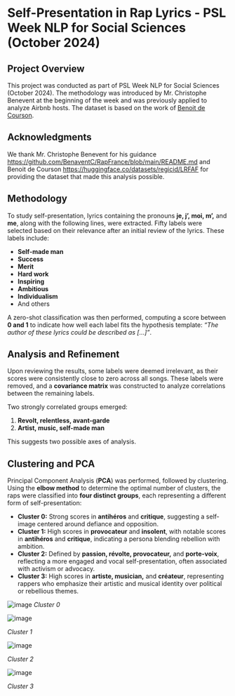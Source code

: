 # Self-Presentation in Rap Lyrics - PSL Week NLP for Social Sciences (October 2024)

## Project Overview
This project was conducted as part of PSL Week NLP for Social Sciences (October 2024). The methodology was introduced by Mr. Christophe Benevent at the beginning of the week and was previously applied to analyze Airbnb hosts. The dataset is based on the work of [Benoit de Courson](lien_vers_le_travail_de_benoit_de_courson).

## Acknowledgments
We thank Mr. Christophe Benevent for his guidance https://github.com/BenaventC/RapFrance/blob/main/README.md and Benoit de Courson  https://huggingface.co/datasets/regicid/LRFAF for providing the dataset that made this analysis possible.

## Methodology
To study self-presentation, lyrics containing the pronouns **je, j’, moi, m’,** and **me**, along with the following lines, were extracted. Fifty labels were selected based on their relevance after an initial review of the lyrics. These labels include:

- **Self-made man**
- **Success**
- **Merit**
- **Hard work**
- **Inspiring**
- **Ambitious**
- **Individualism**
- And others

A zero-shot classification was then performed, computing a score between **0 and 1** to indicate how well each label fits the hypothesis template: *“The author of these lyrics could be described as […]”*.

## Analysis and Refinement
Upon reviewing the results, some labels were deemed irrelevant, as their scores were consistently close to zero across all songs. These labels were removed, and a **covariance matrix** was constructed to analyze correlations between the remaining labels. 

Two strongly correlated groups emerged:
1. **Revolt, relentless, avant-garde**
2. **Artist, music, self-made man**

This suggests two possible axes of analysis.

## Clustering and PCA
Principal Component Analysis (**PCA**) was performed, followed by clustering. Using the **elbow method** to determine the optimal number of clusters, the raps were classified into **four distinct groups**, each representing a different form of self-presentation:

- **Cluster 0:** Strong scores in **antihéros** and **critique**, suggesting a self-image centered around defiance and opposition.
- **Cluster 1:** High scores in **provocateur** and **insolent**, with notable scores in **antihéros** and **critique**, indicating a persona blending rebellion with ambition.
- **Cluster 2:** Defined by **passion, révolte, provocateur,** and **porte-voix**, reflecting a more engaged and vocal self-presentation, often associated with activism or advocacy.
- **Cluster 3:** High scores in **artiste, musician,** and **créateur**, representing rappers who emphasize their artistic and musical identity over political or rebellious themes.

![image](https://github.com/user-attachments/assets/7213bf64-c728-42ad-bf86-0485fbfeb981)
*Cluster 0*

![image](https://github.com/user-attachments/assets/95bd80b4-10b2-4290-b842-3e3daf66d033)

*Cluster 1*

![image](https://github.com/user-attachments/assets/ce6f6ff6-fd4d-424a-a854-cdb6ce50fd52)

*Cluster 2*

![image](https://github.com/user-attachments/assets/c26f50aa-2bf9-4786-b112-f31482706ece)

*Cluster 3*
